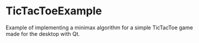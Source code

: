 # TicTacToeExample
Example of implementing a minimax algorithm for a simple TicTacToe game made for the desktop with Qt. 
